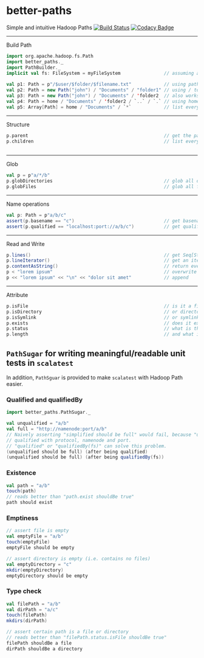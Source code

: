 # better-paths
Simple and intuitive Hadoop Paths
[![Build Status](https://travis-ci.org/kchenphy/better-paths.svg?branch=master)](https://travis-ci.org/kchenphy/better-paths)
[![Codacy Badge](https://api.codacy.com/project/badge/Grade/f54f8123f54c4426ba6bf32afd483604)](https://www.codacy.com/app/kchenphy/better-paths?utm_source=github.com&amp;utm_medium=referral&amp;utm_content=kchenphy/better-paths&amp;utm_campaign=Badge_Grade)

-------
Build Path

```scala                                                          
import org.apache.hadoop.fs.Path                          
import better_paths._                                     
import PathBuilder._                                      
implicit val fs: FileSystem = myFileSystem                // assuming an implicit file system defined
                                                          
val p1: Path = p"/$user/$folder/$filename.txt"            // using path interpolator
val p2: Path = new Path("john") / "Documents" / "folder1" // using / to build path
val p3: Path = new Path("john") / "Documents" / 'folder2  // also works with symbol 
val p4: Path = home / "Documents" / 'folder2 / `..` / `.` // using home, . and ..
val p5: Array[Path] = home / "Documents" / `*`            // list every path
```                                                       
                                                          
-------                                                   
Structure                                                 
                                                          
```scala                                                  
p.parent                                                  // get the parent
p.children                                                // list every path under p, same as p / `*`
                                                          
```                                                       
                                                          
-------                                                   
Glob                                                      
                                                          
```scala                                                  
val p = p"a/*/b"                                          
p.globDirectories                                         // glob all directories
p.globFiles                                               // glob all files
```                                                       
                                                          
-------                                                   
Name operations                                           
                                                          
```scala                                                  
val p: Path = p"a/b/c"                                    
assert(p.basename == "c")                                 // get basename
assert(p.qualified == "localhost:port://a/b/c")           // get qualified by filesystem
```                                                       
                                                          
                                                          
-------                                                   
Read and Write                                            
                                                          
```scala                                                  
p.lines()                                                 // get Seq[String] for all lines
p.lineIterator()                                          // get an iterator of String
p.contentAsString()                                       // return everything concatenated
p < "lorem ipsum"                                         // overwrite
p << "lorem ipsum" << "\n" << "dolor sit amet"            // append
```                                                       
                                                          
                                                          
------                                                    
Attribute                                                 
```scala                                                  
p.isFile                                                  // is it a file
p.isDirectory                                             // or directory
p.isSymlink                                               // or symlink?
p.exists                                                  // does it exist?
p.status                                                  // what is the FileStatus?
p.length                                                  // and what is the length?
```

## `PathSugar` for writing meaningful/readable unit tests in `scalatest`
In addition, `PathSguar` is provided to make `scalatest` with Hadoop Path easier.

### Qualified and qualifiedBy
```scala
import better_paths.PathSugar._

val unqualified = "a/b"
val full = "http://namenode:port/a/b"
// Naively asserting "simplified should be full" would fail, because "unqualified" is not 
// qualified with protocol, namenode and port.
// "qualified" or "qualifiedBy(fs)" can solve this problem.  
(unqualified should be full) (after being qualified)
(unqualified should be full) (after being qualifiedBy(fs))
```

### Existence
```scala
val path = "a/b"
touch(path)
// reads better than "path.exist shouldBe true"
path should exist
```

### Emptiness
```scala
// assert file is empty
val emptyFile = "a/b"
touch(emptyFile)
emptyFile should be empty

// assert directory is empty (i.e. contains no files)
val emptyDirectory = "c"
mkdir(emptyDirectory)
emptyDirectory should be empty
```

### Type check
```scala
val filePath = "a/b"
val dirPath = "a/c"
touch(filePath)
mkdirs(dirPath)

// assert certain path is a file or directory
// reads better than "filePath.status.isFile shouldBe true"
filePath shouldBe a file
dirPath shouldBe a directory
```

